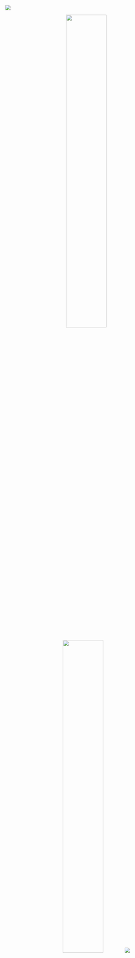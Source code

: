 ![](https://github-profile-trophy.vercel.app/?username=yhkq1&theme=discord)
<p align="center">
  <img height="50%" width="auto" src ="https://github-readme-stats.vercel.app/api?username=yhkq1&show_icons=true&count_private=true&theme=darcula&hide_border=true&hide=issues,contribs&bg_color=00000000">
  <img height="50%" width="auto" src ="https://github-readme-stats.vercel.app/api/top-langs/?username=yhkq1&layout=compact&hide_border=true&theme=darcula">
  <img src ="https://github-readme-streak-stats.herokuapp.com?user=yhkq1&theme=darcula&hide_border=true&background=FFFFFF00">
  <br>
  <br>
</p>

<!--
**yhkq1/yhkq1** is a ✨ _special_ ✨ repository because its `README.md` (this file) appears on your GitHub profile.

Here are some ideas to get you started:

- 🔭 I’m currently working on ...
- 🌱 I’m currently learning ...
- 👯 I’m looking to collaborate on ...
- 🤔 I’m looking for help with ...
- 💬 Ask me about ...
- 📫 How to reach me: ...
- 😄 Pronouns: ...
- ⚡ Fun fact: ...
-->
